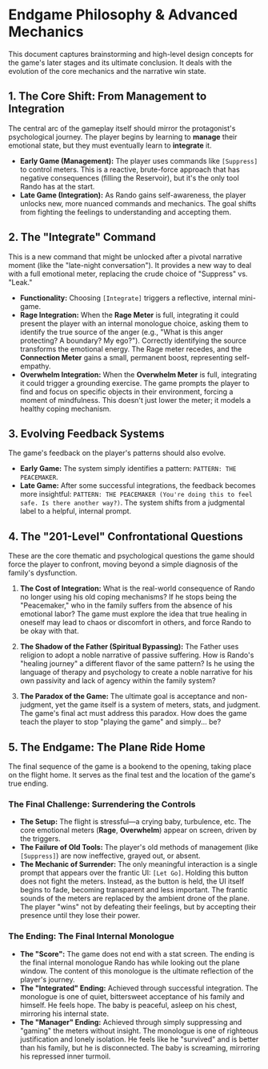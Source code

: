 # Endgame Philosophy & Advanced Mechanics

This document captures brainstorming and high-level design concepts for the game's later stages and its ultimate conclusion. It deals with the evolution of the core mechanics and the narrative win state.

## 1. The Core Shift: From Management to Integration

The central arc of the gameplay itself should mirror the protagonist's psychological journey. The player begins by learning to **manage** their emotional state, but they must eventually learn to **integrate** it.

- **Early Game (Management):** The player uses commands like `[Suppress]` to control meters. This is a reactive, brute-force approach that has negative consequences (filling the Reservoir), but it's the only tool Rando has at the start.
- **Late Game (Integration):** As Rando gains self-awareness, the player unlocks new, more nuanced commands and mechanics. The goal shifts from fighting the feelings to understanding and accepting them.

## 2. The "Integrate" Command

This is a new command that might be unlocked after a pivotal narrative moment (like the "late-night conversation"). It provides a new way to deal with a full emotional meter, replacing the crude choice of "Suppress" vs. "Leak."

- **Functionality:** Choosing `[Integrate]` triggers a reflective, internal mini-game.
- **Rage Integration:** When the **Rage Meter** is full, integrating it could present the player with an internal monologue choice, asking them to identify the true source of the anger (e.g., "What is this anger protecting? A boundary? My ego?"). Correctly identifying the source transforms the emotional energy. The Rage meter recedes, and the **Connection Meter** gains a small, permanent boost, representing self-empathy.
- **Overwhelm Integration:** When the **Overwhelm Meter** is full, integrating it could trigger a grounding exercise. The game prompts the player to find and focus on specific objects in their environment, forcing a moment of mindfulness. This doesn't just lower the meter; it models a healthy coping mechanism.

## 3. Evolving Feedback Systems

The game's feedback on the player's patterns should also evolve.
- **Early Game:** The system simply identifies a pattern: `PATTERN: THE PEACEMAKER`.
- **Late Game:** After some successful integrations, the feedback becomes more insightful: `PATTERN: THE PEACEMAKER (You're doing this to feel safe. Is there another way?)`. The system shifts from a judgmental label to a helpful, internal prompt.

## 4. The "201-Level" Confrontational Questions

These are the core thematic and psychological questions the game should force the player to confront, moving beyond a simple diagnosis of the family's dysfunction.

1.  **The Cost of Integration:** What is the real-world consequence of Rando no longer using his old coping mechanisms? If he stops being the "Peacemaker," who in the family suffers from the absence of his emotional labor? The game must explore the idea that true healing in oneself may lead to chaos or discomfort in others, and force Rando to be okay with that.

2.  **The Shadow of the Father (Spiritual Bypassing):** The Father uses religion to adopt a noble narrative of passive suffering. How is Rando's "healing journey" a different flavor of the same pattern? Is he using the language of therapy and psychology to create a noble narrative for his own passivity and lack of agency within the family system?

3.  **The Paradox of the Game:** The ultimate goal is acceptance and non-judgment, yet the game itself is a system of meters, stats, and judgment. The game's final act must address this paradox. How does the game teach the player to stop "playing the game" and simply... be?

## 5. The Endgame: The Plane Ride Home

The final sequence of the game is a bookend to the opening, taking place on the flight home. It serves as the final test and the location of the game's true ending.

### The Final Challenge: Surrendering the Controls
- **The Setup:** The flight is stressful—a crying baby, turbulence, etc. The core emotional meters (**Rage**, **Overwhelm**) appear on screen, driven by the triggers.
- **The Failure of Old Tools:** The player's old methods of management (like `[Suppress]`) are now ineffective, grayed out, or absent.
- **The Mechanic of Surrender:** The only meaningful interaction is a single prompt that appears over the frantic UI: `[Let Go]`. Holding this button does not fight the meters. Instead, as the button is held, the UI itself begins to fade, becoming transparent and less important. The frantic sounds of the meters are replaced by the ambient drone of the plane. The player "wins" not by defeating their feelings, but by accepting their presence until they lose their power.

### The Ending: The Final Internal Monologue
- **The "Score":** The game does not end with a stat screen. The ending is the final internal monologue Rando has while looking out the plane window. The content of this monologue is the ultimate reflection of the player's journey.
- **The "Integrated" Ending:** Achieved through successful integration. The monologue is one of quiet, bittersweet acceptance of his family and himself. He feels hope. The baby is peaceful, asleep on his chest, mirroring his internal state.
- **The "Manager" Ending:** Achieved through simply suppressing and "gaming" the meters without insight. The monologue is one of righteous justification and lonely isolation. He feels like he "survived" and is better than his family, but he is disconnected. The baby is screaming, mirroring his repressed inner turmoil.